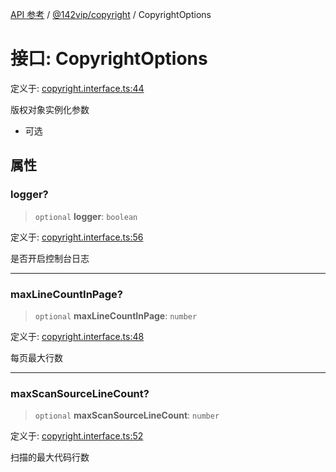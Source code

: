 [API 参考](../../../index.md) / [@142vip/copyright](../index.md) / CopyrightOptions

# 接口: CopyrightOptions

定义于: [copyright.interface.ts:44](https://github.com/142vip/core-x/blob/d7c32a4c72e7e50fa8291351a2283aaafcc1d8c3/packages/copyright/src/copyright.interface.ts#L44)

版权对象实例化参数
- 可选

## 属性

### logger?

> `optional` **logger**: `boolean`

定义于: [copyright.interface.ts:56](https://github.com/142vip/core-x/blob/d7c32a4c72e7e50fa8291351a2283aaafcc1d8c3/packages/copyright/src/copyright.interface.ts#L56)

是否开启控制台日志

***

### maxLineCountInPage?

> `optional` **maxLineCountInPage**: `number`

定义于: [copyright.interface.ts:48](https://github.com/142vip/core-x/blob/d7c32a4c72e7e50fa8291351a2283aaafcc1d8c3/packages/copyright/src/copyright.interface.ts#L48)

每页最大行数

***

### maxScanSourceLineCount?

> `optional` **maxScanSourceLineCount**: `number`

定义于: [copyright.interface.ts:52](https://github.com/142vip/core-x/blob/d7c32a4c72e7e50fa8291351a2283aaafcc1d8c3/packages/copyright/src/copyright.interface.ts#L52)

扫描的最大代码行数
